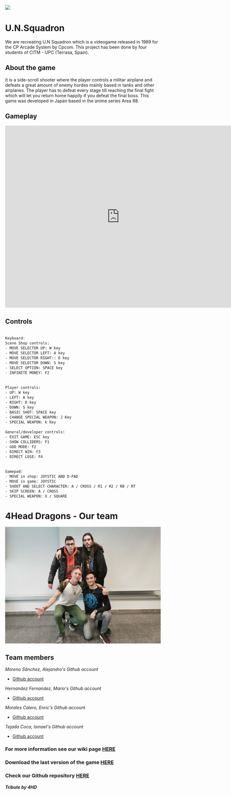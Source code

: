 ![](https://github.com/IsmaUPC/Proyecto1_4HD/blob/master/assets/wiki/Imagenes/Redimensiones%20IU/Logo%20U.N.Squadron)


# U.N.Squadron

We are recreating U.N Squadron which is a videogame released in 1989 for the CP Arcade System by Cpcom. This project has been done by four students of CITM - UPC (Terrasa, Spain).

## About the game

It is a side-scroll shooter where the player controls a militar airplane and defeats a great amount of enemy hordes mainly based in tanks and other airplanes. The player has to defeat every stage till reaching the final fight which will let you return home happily if you defeat the final boss. This game was developed in Japan based in the anime series Area 88.

## Gameplay

<iframe width="740" height="590" src="https://www.youtube.com/watch?v=IAedd1ZcyT4&feature=youtu.be" frameborder="0" allowfullscreen></iframe>

## Controls
~~~~~~~~~~~~~~~

Keyboard:
Scene Shop controls:
- MOVE SELECTOR UP: W key
- MOVE SELECTOR LEFT: A key
- MOVE SELECTOR RIGHT:: D key
- MOVE SELECTOR DOWN: S key
- SELECT OPTION: SPACE key
- INFINITE MONEY: F2


Player controls:
- UP: W key
- LEFT: A key
- RIGHT: D key
- DOWN: S key
- BASIC SHOT: SPACE key
- CHANGE SPECIAL WEAPON: J Key
- SPECIAL WEAPON: k Key

General/developer controls:
- EXIT GAME: ESC key
- SHOW COLLIDERS: F1
- GOD MODE: F2
- DIRECT WIN: F3
- DIRECT LOSE: F4


Gamepad:
- MOVE in shop: JOYSTIC AND D-PAD
- MOVE in game: JOYSTIC
- SHOOT AND SELECT CHARACTER: A / CROSS / R1 / R2 / RB / RT
- SKIP SCREEN: A / CROSS
- SPECIAL WEAPON: X / SQUARE

~~~~~~~~~~~~~~~

# 4Head Dragons - Our team

![](https://raw.githubusercontent.com/IsmaUPC/Proyecto_1_HIMA/master/assets/wiki/IMG_20200228_120143_1.jpg)

## Team members

_Moreno Sánchez, Alejandro's  Github account_

* [Github account](https://github.com/JandroK)

_Hernandez Fernandez, Mario's Github account_

* [Github account](https://github.com/MHF13)

_Morales Calero, Enric's Github account_

* [Github account](https://github.com/enricmc19)

_Tejada Coca, Ismael's Github account_

* [Github account](https://github.com/IsmaUPC)


### For more information see our wiki page [HERE](https://github.com/IsmaUPC/Proyecto1_4HD/wiki)
### Download the last version of the game [HERE](https://github.com/IsmaUPC/Proyecto1_4HD/releases/tag/1.0)
### Check our Github repository [HERE](https://github.com/IsmaUPC/Proyecto1_4HD)

#### _Tribute by 4HD_
